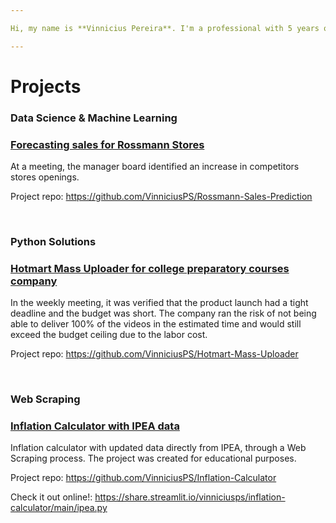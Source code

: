 ```yaml
---

Hi, my name is **Vinnicius Pereira**. I'm a professional with 5 years of experience in data analysis with Python, Power BI, SQL and Excel. 

---
```


# Projects

### Data Science & Machine Learning

### [Forecasting sales for Rossmann Stores](https://github.com/VinniciusPS/Rossmann-Sales-Prediction)

At a meeting, the manager board identified an increase in competitors stores openings.

Project repo: https://github.com/VinniciusPS/Rossmann-Sales-Prediction

<br>

### Python Solutions

### [Hotmart Mass Uploader for college preparatory courses company](https://github.com/VinniciusPS/Hotmart-Mass-Uploader)

In the weekly meeting, it was verified that the product launch had a tight deadline and the budget was short. The company ran the risk of not being able to deliver 100% of the videos in the estimated time and would still exceed the budget ceiling due to the labor cost.

Project repo: https://github.com/VinniciusPS/Hotmart-Mass-Uploader

<br>

### Web Scraping

### [Inflation Calculator with IPEA data](https://github.com/VinniciusPS/Inflation-Calculator)

Inflation calculator with updated data directly from IPEA, through a Web Scraping process. 
The project was created for educational purposes.

Project repo: https://github.com/VinniciusPS/Inflation-Calculator

Check it out online!: https://share.streamlit.io/vinniciusps/inflation-calculator/main/ipea.py
